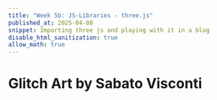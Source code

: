 ```yaml
---
title: "Week 5b: JS-Libraries - three.js"
published_at: 2025-04-08
snippet: Importing three js and playing with it in a blog
disable_html_sanitization: true
allow_math: true
---
```

<div id="threejs_container"></div>

<script type="module"> 
	// import * as THREE from "/three.js/build/three.module.js"
	// import { GUI } from "/three.js/examples/jsm/libs/lil-gui.module.min.js"
	// import { OrbitControls } from '/three.js/examples/jsm/controls/OrbitControls.js'
	// import { TeapotGeometry } from '/three.js/examples/jsm/geometries/TeapotGeometry.js'
	import * as THREE from "/_scripts/three.js/three.module.js"
	import { GUI } from "/_scripts/three.js/lil-gui.module.min.js"
	import { OrbitControls } from '/_scripts/three.js/OrbitControls.js'
	import { TeapotGeometry } from '/_scripts/three.js/TeapotGeometry.js'

	let camera, scene, renderer
	let cameraControls
	let effectController
	const teapotSize = 300
	let ambientLight, light

	let canvas = document.getElementById("threejs_container")
	let width = canvas.parentNode.scrollWidth
	let height = width * 9 / 16

	let tess = - 1;	// force initialization
	let bBottom;
	let bLid;
	let bBody;
	let bFitLid;
	let bNonBlinn;
	let shading;

	let teapot, textureCube;
	const materials = {};

	init();
	render();

	function init() {

		const canvasWidth = width;
		const canvasHeight = height;

		// CAMERA
		camera = new THREE.PerspectiveCamera( 45, width / height, 1, 80000 );
		camera.position.set( - 600, 550, 1300 );

		// LIGHTS
		ambientLight = new THREE.AmbientLight( 0x7c7c7c, 2.0 );

		light = new THREE.DirectionalLight( 0xFFFFFF, 2.0 );
		light.position.set( 0.32, 0.39, 0.7 );

		// RENDERER
		renderer = new THREE.WebGLRenderer( { antialias: true } );
		renderer.setPixelRatio( window.devicePixelRatio );
		renderer.setSize( canvasWidth, canvasHeight );
		canvas.appendChild( renderer.domElement );

		// EVENTS
		window.addEventListener( 'resize', onWindowResize );

		// CONTROLS
		cameraControls = new OrbitControls( camera, renderer.domElement );
		cameraControls.addEventListener( 'change', render );

		// TEXTURE MAP
		// const textureMap = new THREE.TextureLoader().load( '/three.js/examples/textures/uv_grid_opengl.jpg' );
		const textureMap = new THREE.TextureLoader().load( '/_scripts/three.js/uv_grid_opengl.jpg' );
		textureMap.wrapS = textureMap.wrapT = THREE.RepeatWrapping;
		textureMap.anisotropy = 16;
		textureMap.colorSpace = THREE.SRGBColorSpace;

		// REFLECTION MAP
		// const path = '/three.js/examples/textures/cube/pisa/';
		const path = '/_scripts/three.js/';
		const urls = [ 'px.png', 'nx.png', 'py.png', 'ny.png', 'pz.png', 'nz.png' ];

		textureCube = new THREE.CubeTextureLoader().setPath( path ).load( urls );

		materials[ 'wireframe' ] = new THREE.MeshBasicMaterial( { wireframe: true } );
		materials[ 'flat' ] = new THREE.MeshPhongMaterial( { specular: 0x000000, flatShading: true, side: THREE.DoubleSide } );
		materials[ 'smooth' ] = new THREE.MeshLambertMaterial( { side: THREE.DoubleSide } );
		materials[ 'glossy' ] = new THREE.MeshPhongMaterial( { color: 0xc0c0c0, specular: 0x404040, shininess: 300, side: THREE.DoubleSide } );
		materials[ 'textured' ] = new THREE.MeshPhongMaterial( { map: textureMap, side: THREE.DoubleSide } );
		materials[ 'reflective' ] = new THREE.MeshPhongMaterial( { envMap: textureCube, side: THREE.DoubleSide } );

		// scene itself
		scene = new THREE.Scene();
		scene.background = new THREE.Color( 0xAAAAAA );

		scene.add( ambientLight );
		scene.add( light );

		// GUI
		setupGui();

	}

	// EVENT HANDLERS

	function onWindowResize() {

		const canvasWidth = window.innerWidth;
		const canvasHeight = window.innerHeight;

		renderer.setSize( canvasWidth, canvasHeight );

		camera.aspect = canvasWidth / canvasHeight;
		camera.updateProjectionMatrix();

		render();

	}

	function setupGui() {

		effectController = {
			newTess: 15,
			bottom: true,
			lid: true,
			body: true,
			fitLid: false,
			nonblinn: false,
			newShading: 'glossy'
		};

		const gui = new GUI();
		gui.add( effectController, 'newTess', [ 2, 3, 4, 5, 6, 8, 10, 15, 20, 30, 40, 50 ] ).name( 'Tessellation Level' ).onChange( render );
		gui.add( effectController, 'lid' ).name( 'display lid' ).onChange( render );
		gui.add( effectController, 'body' ).name( 'display body' ).onChange( render );
		gui.add( effectController, 'bottom' ).name( 'display bottom' ).onChange( render );
		gui.add( effectController, 'fitLid' ).name( 'snug lid' ).onChange( render );
		gui.add( effectController, 'nonblinn' ).name( 'original scale' ).onChange( render );
		gui.add( effectController, 'newShading', [ 'wireframe', 'flat', 'smooth', 'glossy', 'textured', 'reflective' ] ).name( 'Shading' ).onChange( render );

	}


	//

	function render() {

		if ( effectController.newTess !== tess ||
			effectController.bottom !== bBottom ||
			effectController.lid !== bLid ||
			effectController.body !== bBody ||
			effectController.fitLid !== bFitLid ||
			effectController.nonblinn !== bNonBlinn ||
			effectController.newShading !== shading ) {

			tess = effectController.newTess;
			bBottom = effectController.bottom;
			bLid = effectController.lid;
			bBody = effectController.body;
			bFitLid = effectController.fitLid;
			bNonBlinn = effectController.nonblinn;
			shading = effectController.newShading;

			createNewTeapot();

		}

		// skybox is rendered separately, so that it is always behind the teapot.
		if ( shading === 'reflective' ) {

			scene.background = textureCube;

		} else {

			scene.background = null;

		}

		renderer.render( scene, camera );

	}

	// Whenever the teapot changes, the scene is rebuilt from scratch (not much to it).
	function createNewTeapot() {

		if ( teapot !== undefined ) {

			teapot.geometry.dispose();
			scene.remove( teapot );

		}

		const geometry = new TeapotGeometry( teapotSize,
			tess,
			effectController.bottom,
			effectController.lid,
			effectController.body,
			effectController.fitLid,
			! effectController.nonblinn );

		teapot = new THREE.Mesh( geometry, materials[ shading ] );

		scene.add( teapot );

	}

</script>

# Glitch Art by Sabato Visconti